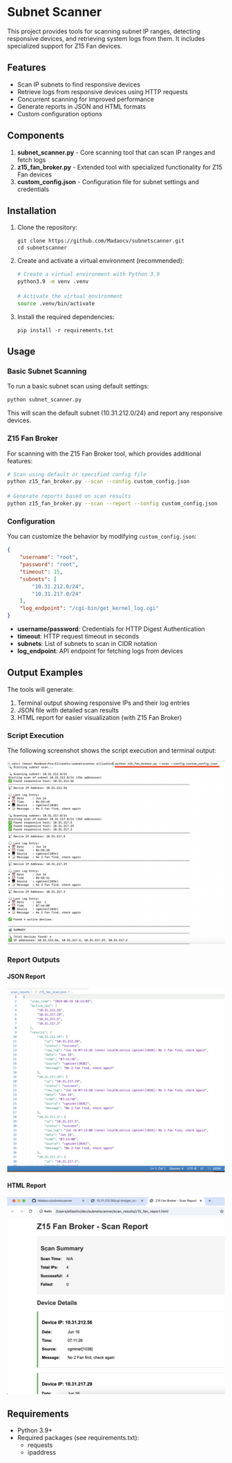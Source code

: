 # Subnet Scanner

This project provides tools for scanning subnet IP ranges, detecting responsive devices, and retrieving system logs from them. It includes specialized support for Z15 Fan devices.

## Features

- Scan IP subnets to find responsive devices
- Retrieve logs from responsive devices using HTTP requests
- Concurrent scanning for improved performance
- Generate reports in JSON and HTML formats
- Custom configuration options

## Components

1. **subnet_scanner.py** - Core scanning tool that can scan IP ranges and fetch logs
2. **z15_fan_broker.py** - Extended tool with specialized functionality for Z15 Fan devices
3. **custom_config.json** - Configuration file for subnet settings and credentials

## Installation

1. Clone the repository:
   ```
   git clone https://github.com/Madaocv/subnetscanner.git
   cd subnetscanner
   ```

2. Create and activate a virtual environment (recommended):
   ```bash
   # Create a virtual environment with Python 3.9
   python3.9 -m venv .venv
   
   # Activate the virtual environment
   source .venv/bin/activate
   ```

3. Install the required dependencies:
   ```
   pip install -r requirements.txt
   ```

## Usage

### Basic Subnet Scanning

To run a basic subnet scan using default settings:

```bash
python subnet_scanner.py
```

This will scan the default subnet (10.31.212.0/24) and report any responsive devices.

### Z15 Fan Broker

For scanning with the Z15 Fan Broker tool, which provides additional features:

```bash
# Scan using default or specified config file
python z15_fan_broker.py --scan --config custom_config.json

# Generate reports based on scan results
python z15_fan_broker.py --scan --report --config custom_config.json

```

### Configuration

You can customize the behavior by modifying `custom_config.json`:

```json
{
    "username": "root",
    "password": "root",
    "timeout": 15,
    "subnets": [
        "10.31.212.0/24",
        "10.31.217.0/24"
    ],
    "log_endpoint": "/cgi-bin/get_kernel_log.cgi"
}
```

- **username/password**: Credentials for HTTP Digest Authentication
- **timeout**: HTTP request timeout in seconds
- **subnets**: List of subnets to scan in CIDR notation
- **log_endpoint**: API endpoint for fetching logs from devices

## Output Examples

The tools will generate:

1. Terminal output showing responsive IPs and their log entries
2. JSON file with detailed scan results
3. HTML report for easier visualization (with Z15 Fan Broker)

### Script Execution

The following screenshot shows the script execution and terminal output:

![Script Execution](img/script.png)

### Report Outputs

#### JSON Report
![JSON Report](img/reportjson.png)

#### HTML Report
![HTML Report](img/reporthtml.png)

## Requirements

- Python 3.9+
- Required packages (see requirements.txt):
  - requests
  - ipaddress
